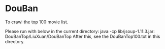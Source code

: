 # DouBan
To crawl the top 100 movie list.

Please run with below in the current directory:
java -cp lib/jsoup-1.11.3.jar: DouBanTop/LiuXuan/DouBanTop
After this, see the DouBanTop100.txt in this directory.
